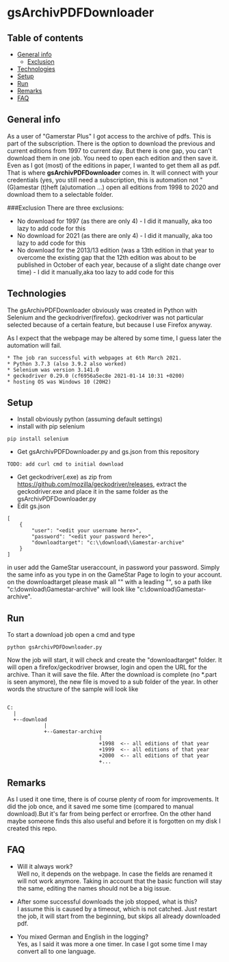 # gsArchivPDFDownloader

## Table of contents
- [General info](#General-info) 
  * [Exclusion](#Exclusion)
- [Technologies](#technologies)
- [Setup](#setup)
- [Run](#run)
- [Remarks](#remarks)
- [FAQ](#faq)

## General info
As a user of "Gamerstar Plus" I got access to the archive of pdfs.
This is part of the subscription. 
There is the option to download the previous and current editions from 1997 to current day.
But there is one gap, you can't download them in one job. You need to open each edition and then save it.
Even as I got (most) of the editions in paper, I wanted to get them all as pdf.
That is where **gsArchivPDFDownloader** comes in. It will connect with your credentials (yes, you still need a subscription, this is automation not "(G)amestar (t)heft (a)utomation ...)
open all editions from 1998 to 2020 and download them to a selectable folder.

###Exclusion
There are three exclusions:
* No download for 1997 (as there are only 4) - I did it manually, aka too lazy to add code for this
* No download for 2021 (as there are only 4) - I did it manually, aka too lazy to add code for this
* No download for the 2013/13 edition (was a 13th edition in that year to overcome the existing gap that the 12th edition was about to be published in October of each year, because of a slight date change over time) - I did it manually,aka too lazy to add code for this



## Technologies
The gsArchivPDFDownloader obviously was created in Python with Selenium and the geckodriver(firefox).
geckodriver was not particular selected because of a certain feature, but because I use Firefox anyway.

As I expect that the webpage may be altered by some time, I guess later the automation will fail.
```
* The job ran successful with webpages at 6th March 2021.
* Python 3.7.3 (also 3.9.2 also worked)
* Selenium was version 3.141.0
* geckodriver 0.29.0 (cf6956a5ec8e 2021-01-14 10:31 +0200)
* hosting OS was Windows 10 (20H2)
```

## Setup
* Install obviously python (assuming default settings)
* install with pip selenium
```
pip install selenium
```
* Get gsArchivPDFDownloader.py and gs.json from this repository
```
TODO: add curl cmd to initial download 
```
* Get geckodriver(.exe) as zip from 
https://github.com/mozilla/geckodriver/releases, extract the geckodriver.exe
and place it in the same folder as the gsArchivPDFDownloader.py
* Edit gs.json
```
[
    {
        "user": "<edit your username here>",
        "password": "<edit your password here>",
        "downloadtarget": "c:\\download\\Gamestar-archive"
    }
]
```
in user add the GameStar useraccount, in password your password. Simply the same info as you type in on the GameStar Page to login to your account.
on the downloadtarget please mask all "\" with a leading "\", so a path like "c:\download\Gamestar-archive" will look like "c:\\download\\Gamestar-archive".

## Run
To start a download job open a cmd and type
```
python gsArchivPDFDownloader.py
```

Now the job will start, it will check and create the "downloadtarget" folder.
It will open a firefox/geckodriver browser, login and open the URL for the archive.
Than it will save the file. After the download is complete (no *.part is seen anymore), the new file is moved to a sub folder of the year.
In other words the structure of the sample will look like
```

C:
  |
  +--download
            |
            +--Gamestar-archive
                              |
                              +1998  <-- all editions of that year
                              +1999  <-- all editions of that year
                              +2000  <-- all editions of that year
                              +...         
```

## Remarks
As I used it one time, there is of course plenty of room for improvements.
It did the job once, and it saved me some time (compared to manual download).But it's far from being perfect or errorfree. On the other hand maybe someone finds this also useful and before it is forgotten on my disk I created this repo.


## FAQ
* Will it always work?  
  Well no, it depends on the webpage. In case the fields are renamed it will not work anymore. Taking in account that the basic function will stay the same, editing the names should not be a big issue.

* After some successful downloads the job stopped, what is this?  
  I assume this is caused by a timeout, which is not catched. Just restart the job, it will start from the beginning, but skips all already downloaded pdf.

* You mixed German and English in the logging?  
  Yes, as I said it was more a one timer. In case I got some time I may convert all to one language.
